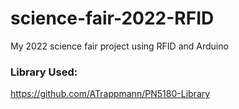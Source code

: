 # science-fair-2022-RFID
My 2022 science fair project using RFID and Arduino

### Library Used:
https://github.com/ATrappmann/PN5180-Library 

